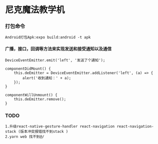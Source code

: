 # 尼克魔法教学机

### 打包命令

    Android打包Apk:expo build:android -t apk

#### 广播，接口，回调等方法来实现发送和接受通知以及通信

    DeviceEventEmitter.emit('left', '发送了个通知');

    componentDidMount() {
        this.deEmitter = DeviceEventEmitter.addListener('left', (a) => {
            alert('收到通知：' + a);
        });
    }

    componentWillUnmount() {
        this.deEmitter.remove();
    }

### TODO

    1.升级react-native-gesture-handler react-navigation react-navigation-stack (版本冲突报错找不到stack )
    2.yarn web 找不到@/
